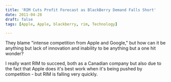 ```yaml
---
title: 'RIM Cuts Profit Forecast as BlackBerry Demand Falls Short'
date: 2011-04-28
draft: false
tags: [Apple, Apple, blackberry, rim, Technology]

---
```


They blame "intense competition from Apple and Google," but how can it be anything but lack of innovation and inability to be anything but a one hit wonder?  
  
I really want RIM to succeed, both as a Canadian company but also due to the fact that Apple does it's best work when it's being pushed by competition - but RIM is falling very quickly.